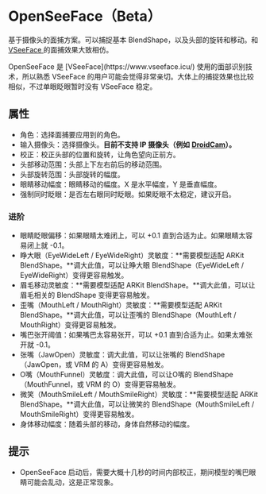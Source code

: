 # OpenSeeFace（Beta）

基于摄像头的面捕方案。可以捕捉基本 BlendShape，以及头部的旋转和移动。和 [VSeeFace ](https://www.vseeface.icu/)的面捕效果大致相仿。

<div className="hint hint-info">
OpenSeeFace 是 [VSeeFace](https://www.vseeface.icu/) 使用的面部识别技术，所以熟悉 VSeeFace 的用户可能会觉得非常亲切。大体上的捕捉效果也比较相似，不过单眼眨眼暂时没有 VSeeFace 稳定。
</div>

## 属性

* 角色：选择面捕要应用到的角色。
* 输入摄像头：选择摄像头。**目前不支持 IP 摄像头（例如** [**DroidCam**](https://play.google.com/store/apps/details?id=com.dev47apps.droidcam\&hl=en\_US\&gl=US\&pli=1)**）。**
* 校正：校正头部的位置和旋转，让角色望向正前方。
* 头部移动范围：头部上下左右前后的移动范围。
* 头部旋转范围：头部旋转的幅度。
* 眼睛移动幅度：眼睛移动的幅度。X 是水平幅度，Y 是垂直幅度。
* 强制同时眨眼：是否左右眼同时眨眼。如果眨眼不太稳定，建议开启。&#x20;

### 进阶

* 眼睛眨眼偏移：如果眼睛太难闭上，可以 +0.1 直到合适为止。如果眼睛太容易闭上就 -0.1。
* 睁大眼（EyeWideLeft / EyeWideRight）灵敏度：**需要模型适配 ARKit BlendShape。**调大此值，可以让睁大眼 BlendShape（EyeWideLeft / EyeWideRight）变得更容易触发。
* 眉毛移动灵敏度：**需要模型适配 ARKit BlendShape。**调大此值，可以让眉毛相关的 BlendShape 变得更容易触发。
* 歪嘴（MouthLeft / MouthRight）灵敏度：**需要模型适配 ARKit BlendShape。**调大此值，可以让歪嘴的 BlendShape（MouthLeft / MouthRight）变得更容易触发。
* 嘴巴张开阈值：如果嘴巴太容易张开，可以 +0.1 直到合适为止。如果太难张开就 -0.1。
* 张嘴（JawOpen）灵敏度：调大此值，可以让张嘴的 BlendShape（JawOpen，或 VRM 的 A）变得更容易触发。
* O嘴（MouthFunnel）灵敏度：调大此值，可以让O嘴的 BlendShape（MouthFunnel，或 VRM 的 O）变得更容易触发。
* 微笑（MouthSmileLeft / MouthSmileRight）灵敏度：**需要模型适配 ARKit BlendShape。**调大此值，可以让微笑的 BlendShape（MouthSmileLeft / MouthSmileRight）变得更容易触发。
* 身体移动幅度：随着头部的移动，身体自然移动的幅度。

## 提示

* OpenSeeFace 启动后，需要大概十几秒的时间内部校正，期间模型的嘴巴眼睛可能会乱动，这是正常现象。

